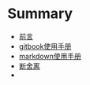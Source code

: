 # Summary

* [前言](README.md)
* [gitbook使用手册](gitbook/使用手册.md)
* [markdown使用手册](markdown/markdown使用手册.md)
* [断舍离](./dsl.md)
* 



  

  

